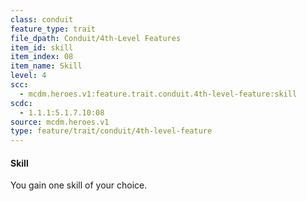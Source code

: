 ```yaml
---
class: conduit
feature_type: trait
file_dpath: Conduit/4th-Level Features
item_id: skill
item_index: 08
item_name: Skill
level: 4
scc:
  - mcdm.heroes.v1:feature.trait.conduit.4th-level-feature:skill
scdc:
  - 1.1.1:5.1.7.10:08
source: mcdm.heroes.v1
type: feature/trait/conduit/4th-level-feature
---
```


#### Skill

You gain one skill of your choice.

